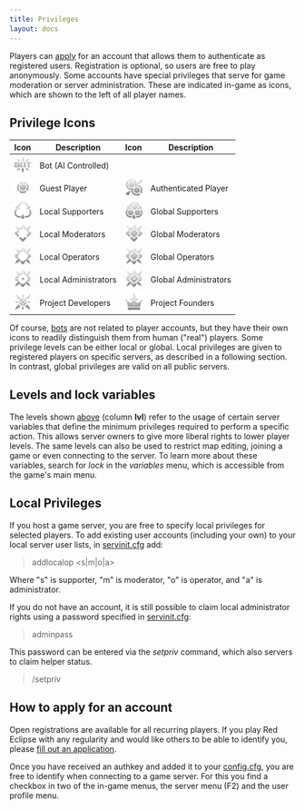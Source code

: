 ```yaml
---
title: Privileges
layout: docs
---
```

Players can [apply](https://redeclipse.net/apply) for an account that allows them to authenticate as registered users. Registration is optional, so users are free to play anonymously. Some accounts have special privileges that serve for game moderation or server administration. These are indicated in-game as icons, which are shown to the left of all player names.

## Privilege Icons

Icon | Description | Icon | Description
-----|-------------|------|------------
| <img src="images/privs/bot.png" width="32px" height="32px" /> | Bot (AI Controlled) | | | 
| <img src="images/privs/none.png" width="32px" height="32px" /> | Guest Player | <img src="images/privs/player.png" width="32px" height="32px" /> | Authenticated Player
| <img src="images/privs/localsupporter.png" width="32px" height="32px" /> | Local Supporters | <img src="images/privs/supporter.png" width="32px" height="32px" /> | Global Supporters
| <img src="images/privs/localmoderator.png" width="32px" height="32px" /> | Local Moderators | <img src="images/privs/moderator.png" width="32px" height="32px" /> | Global Moderators
| <img src="images/privs/localoperator.png" width="32px" height="32px" /> | Local Operators | <img src="images/privs/operator.png" width="32px" height="32px" /> | Global Operators
| <img src="images/privs/localadministrator.png" width="32px" height="32px" /> | Local Administrators | <img src="images/privs/administrator.png" width="32px" height="32px" /> | Global Administrators
| <img src="images/privs/developer.png" width="32px" height="32px" /> | Project Developers | <img src="images/privs/founder.png" width="32px" height="32px" /> | Project Founders

Of course, [bots](Bots) are not related to player accounts, but they have their own icons to readily distinguish them from human ("real") players. Some privilege levels can be either local or global. Local privileges are given to registered players on specific servers, as described in a following section. In contrast, global privileges are valid on all public servers.

## Levels and lock variables

The levels shown [above](#privilege-icons) (column **lvl**) refer to the usage of certain server variables that define the minimum privileges required to perform a specific action. This allows server owners to give more liberal rights to lower player levels. The same levels can also be used to restrict map editing, joining a game or even connecting to the server. To learn more about these variables, search for *lock* in the *variables* menu, which is accessible from the game's main menu.

## Local Privileges

If you host a game server, you are free to specify local privileges for selected players. To add existing user accounts (including your own) to your local server user lists, in [servinit.cfg](Server_Setup#Configuration_Files) add:

> addlocalop <handle> <s|m|o|a>

Where "s" is supporter, "m" is moderator, "o" is operator, and "a" is administrator.

If you do not have an account, it is still possible to claim local administrator rights using a password specified in [servinit.cfg](Server_Setup#Configuration_Files):

> adminpass <password> 

This password can be entered via the *setpriv* command, which also servers to claim helper status.

> /setpriv <password>

## How to apply for an account

Open registrations are available for all recurring players. If you play Red Eclipse with any regularity and would like others to be able to identify you, please [fill out an application](https://redeclipse.net/apply).

Once you have received an authkey and added it to your [config.cfg](Game-Settings#config.cfg), you are free to identify when connecting to a game server. For this you find a checkbox in two of the in-game menus, the server menu (F2) and the user profile menu.
